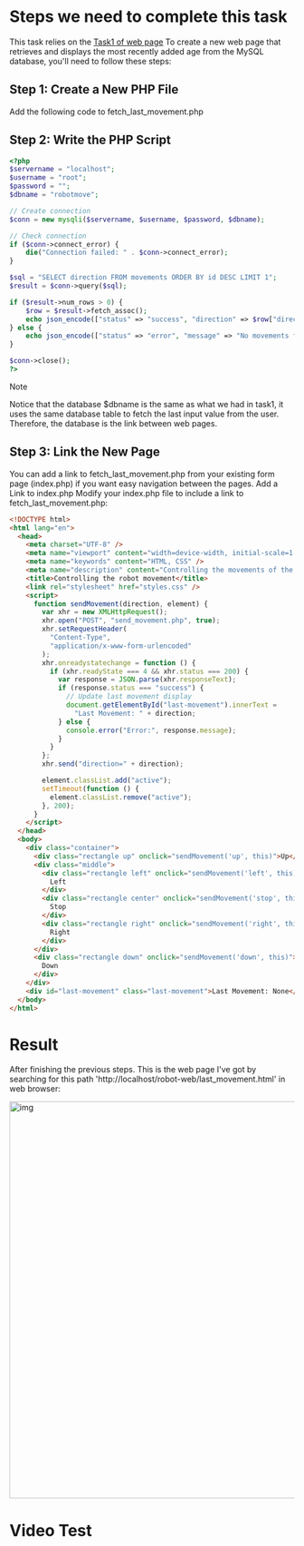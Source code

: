 # Steps we need to complete this task
This task relies on the [Task1 of web page](https://github.com/Layan002/Web-Task1-designing-a-web-saving-it-with-database/blob/main/README.md)
To create a new web page that retrieves and displays the most recently added age from the MySQL database, you'll need to follow these steps:

## Step 1: Create a New PHP File
Add the following code to fetch_last_movement.php

## Step 2: Write the PHP Script
``` PHP
<?php
$servername = "localhost";
$username = "root";
$password = "";
$dbname = "robotmove";

// Create connection
$conn = new mysqli($servername, $username, $password, $dbname);

// Check connection
if ($conn->connect_error) {
    die("Connection failed: " . $conn->connect_error);
}

$sql = "SELECT direction FROM movements ORDER BY id DESC LIMIT 1";
$result = $conn->query($sql);

if ($result->num_rows > 0) {
    $row = $result->fetch_assoc();
    echo json_encode(["status" => "success", "direction" => $row["direction"]]);
} else {
    echo json_encode(["status" => "error", "message" => "No movements found"]);
}

$conn->close();
?>
```
> [!NOTE]
> Notice that the database $dbname is the same as what we had in task1, it uses the same database table to fetch the last input value from the user. Therefore, the database is the link between web pages.

## Step 3: Link the New Page
You can add a link to fetch_last_movement.php from your existing form page (index.php) if you want easy navigation between the pages.
Add a Link to index.php
Modify your index.php file to include a link to fetch_last_movement.php:

``` HTML
<!DOCTYPE html>
<html lang="en">
  <head>
    <meta charset="UTF-8" />
    <meta name="viewport" content="width=device-width, initial-scale=1.0" />
    <meta name="keywords" content="HTML, CSS" />
    <meta name="description" content="Controlling the movements of the robot" />
    <title>Controlling the robot movement</title>
    <link rel="stylesheet" href="styles.css" />
    <script>
      function sendMovement(direction, element) {
        var xhr = new XMLHttpRequest();
        xhr.open("POST", "send_movement.php", true);
        xhr.setRequestHeader(
          "Content-Type",
          "application/x-www-form-urlencoded"
        );
        xhr.onreadystatechange = function () {
          if (xhr.readyState === 4 && xhr.status === 200) {
            var response = JSON.parse(xhr.responseText);
            if (response.status === "success") {
              // Update last movement display
              document.getElementById("last-movement").innerText =
                "Last Movement: " + direction;
            } else {
              console.error("Error:", response.message);
            }
          }
        };
        xhr.send("direction=" + direction);

        element.classList.add("active");
        setTimeout(function () {
          element.classList.remove("active");
        }, 200);
      }
    </script>
  </head>
  <body>
    <div class="container">
      <div class="rectangle up" onclick="sendMovement('up', this)">Up</div>
      <div class="middle">
        <div class="rectangle left" onclick="sendMovement('left', this)">
          Left
        </div>
        <div class="rectangle center" onclick="sendMovement('stop', this)">
          Stop
        </div>
        <div class="rectangle right" onclick="sendMovement('right', this)">
          Right
        </div>
      </div>
      <div class="rectangle down" onclick="sendMovement('down', this)">
        Down
      </div>
    </div>
    <div id="last-movement" class="last-movement">Last Movement: None</div>
  </body>
</html>
```
# Result
After finishing the previous steps. This is the web page I've got by searching for this path 'http://localhost/robot-web/last_movement.html' in web browser: 

<img src= 'https://github.com/Layan002/Web-Task2-Take-the-last-data-to-new-web-page/assets/107956591/5043af37-274c-4f13-82d7-fa96b3a19fba' alt= "img" width= 700>

# Video Test

